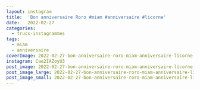 ```yaml
---
layout: instagram
title:  'Bon anniversaire Roro #miam #anniversaire #licorne'
date:   2022-02-27
categories: 
  - trucs-instagrammes
tags:
  - miam
  - anniversaire
coverImage: 2022-02-27-bon-anniversaire-roro-miam-anniversaire-licorne.jpg
instagram: Cae2IAZoyU3
post_image: 2022-02-27-bon-anniversaire-roro-miam-anniversaire-licorne.jpg
post_image_large: 2022-02-27-bon-anniversaire-roro-miam-anniversaire-licorne_large.jpg
post_image_small: 2022-02-27-bon-anniversaire-roro-miam-anniversaire-licorne_thumbnail.jpg
---
```



